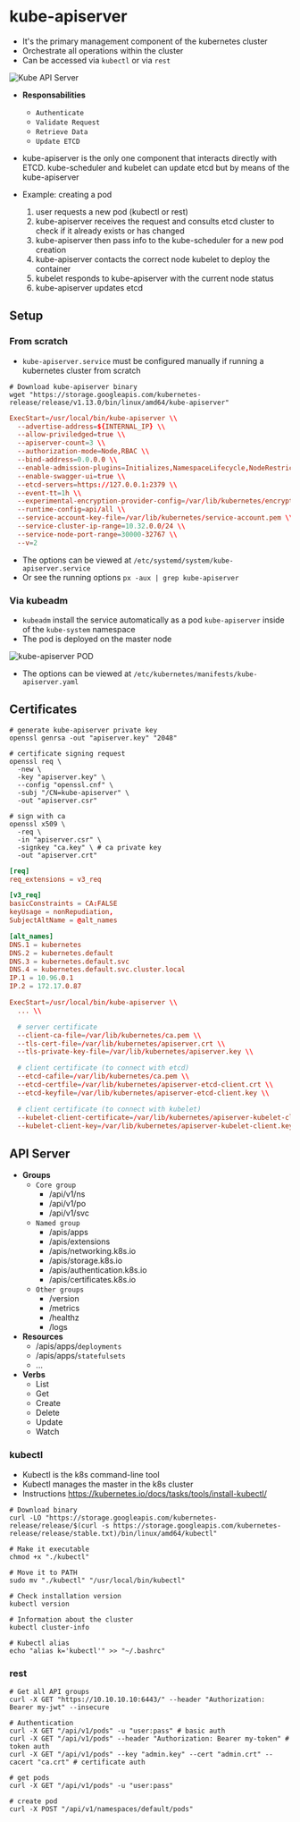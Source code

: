 # kube-apiserver

- It's the primary management component of the kubernetes cluster
- Orchestrate all operations within the cluster
- Can be accessed via `kubectl` or via `rest`

![Kube API Server](./images/kube-apiserver.png)

- **Responsabilities**

  - `Authenticate`
  - `Validate Request`
  - `Retrieve Data`
  - `Update ETCD`

- kube-apiserver is the only one component that interacts directly with ETCD. kube-scheduler and kubelet can update etcd but by means of the kube-apiserver

- Example: creating a pod
  1. user requests a new pod (kubectl or rest)
  1. kube-apiserver receives the request and consults etcd cluster to check if it already exists or has changed
  1. kube-apiserver then pass info to the kube-scheduler for a new pod creation
  1. kube-apiserver contacts the correct node kubelet to deploy the container
  1. kubelet responds to kube-apiserver with the current node status
  1. kube-apiserver updates etcd

## Setup

### From scratch

- `kube-apiserver.service` must be configured manually if running a kubernetes cluster from scratch

```shell
# Download kube-apiserver binary
wget "https://storage.googleapis.com/kubernetes-release/release/v1.13.0/bin/linux/amd64/kube-apiserver"
```

```conf
ExecStart=/usr/local/bin/kube-apiserver \\
  --advertise-address=${INTERNAL_IP} \\
  --allow-priviledged=true \\
  --apiserver-count=3 \\
  --authorization-mode=Node,RBAC \\
  --bind-address=0.0.0.0 \\
  --enable-admission-plugins=Initializes,NamespaceLifecycle,NodeRestriction,LimitRanger,ServiceAccount,DefaultStorageClass,ResourceQuota \\
  --enable-swagger-ui=true \\
  --etcd-servers=https://127.0.0.1:2379 \\
  --event-tt=1h \\
  --experimental-encryption-provider-config=/var/lib/kubernetes/encryption-config.yaml \\
  --runtime-config=api/all \\
  --service-account-key-file=/var/lib/kubernetes/service-account.pem \\
  --service-cluster-ip-range=10.32.0.0/24 \\
  --service-node-port-range=30000-32767 \\
  --v=2
```

- The options can be viewed at `/etc/systemd/system/kube-apiserver.service`
- Or see the running options `px -aux | grep kube-apiserver`

### Via kubeadm

- `kubeadm` install the service automatically as a pod `kube-apiserver` inside of the `kube-system` namespace
- The pod is deployed on the master node

![kube-apiserver POD](./images/kube-apiserver-pod.png)

- The options can be viewed at `/etc/kubernetes/manifests/kube-apiserver.yaml`

## Certificates

```shell
# generate kube-apiserver private key
openssl genrsa -out "apiserver.key" "2048"

# certificate signing request
openssl req \
  -new \
  -key "apiserver.key" \
  --config "openssl.cnf" \
  -subj "/CN=kube-apiserver" \
  -out "apiserver.csr"

# sign with ca
openssl x509 \
  -req \
  -in "apiserver.csr" \
  -signkey "ca.key" \ # ca private key
  -out "apiserver.crt"
```

```conf
[req]
req_extensions = v3_req

[v3_req]
basicConstraints = CA:FALSE
keyUsage = nonRepudiation,
SubjectAltName = @alt_names

[alt_names]
DNS.1 = kubernetes
DNS.2 = kubernetes.default
DNS.3 = kubernetes.default.svc
DNS.4 = kubernetes.default.svc.cluster.local
IP.1 = 10.96.0.1
IP.2 = 172.17.0.87
```

```conf
ExecStart=/usr/local/bin/kube-apiserver \\
  ... \\

  # server certificate
  --client-ca-file=/var/lib/kubernetes/ca.pem \\
  --tls-cert-file=/var/lib/kubernetes/apiserver.crt \\
  --tls-private-key-file=/var/lib/kubernetes/apiserver.key \\

  # client certificate (to connect with etcd)
  --etcd-cafile=/var/lib/kubernetes/ca.pem \\
  --etcd-certfile=/var/lib/kubernetes/apiserver-etcd-client.crt \\
  --etcd-keyfile=/var/lib/kubernetes/apiserver-etcd-client.key \\

  # client certificate (to connect with kubelet)
  --kubelet-client-certificate=/var/lib/kubernetes/apiserver-kubelet-client.crt \\
  --kubelet-client-key=/var/lib/kubernetes/apiserver-kubelet-client.key \\
```

## API Server

- **Groups**
  - `Core group`
    - /api/v1/ns
    - /api/v1/po
    - /api/v1/svc
  - `Named group`
    - /apis/apps
    - /apis/extensions
    - /apis/networking.k8s.io
    - /apis/storage.k8s.io
    - /apis/authentication.k8s.io
    - /apis/certificates.k8s.io
  - `Other groups`
    - /version
    - /metrics
    - /healthz
    - /logs
- **Resources**
  - /apis/apps/`deployments`
  - /apis/apps/`statefulsets`
  - ...
- **Verbs**
  - List
  - Get
  - Create
  - Delete
  - Update
  - Watch

### kubectl

- Kubectl is the k8s command-line tool
- Kubectl manages the master in the k8s cluster
- Instructions <https://kubernetes.io/docs/tasks/tools/install-kubectl/>

```shell
# Download binary
curl -LO "https://storage.googleapis.com/kubernetes-release/release/$(curl -s https://storage.googleapis.com/kubernetes-release/release/stable.txt)/bin/linux/amd64/kubectl"

# Make it executable
chmod +x "./kubectl"

# Move it to PATH
sudo mv "./kubectl" "/usr/local/bin/kubectl"

# Check installation version
kubectl version

# Information about the cluster
kubectl cluster-info

# Kubectl alias
echo "alias k='kubectl'" >> "~/.bashrc"
```

### rest

```shell
# Get all API groups
curl -X GET "https://10.10.10.10:6443/" --header "Authorization: Bearer my-jwt" --insecure
```

```shell
# Authentication
curl -X GET "/api/v1/pods" -u "user:pass" # basic auth
curl -X GET "/api/v1/pods" --header "Authorization: Bearer my-token" # token auth
curl -X GET "/api/v1/pods" --key "admin.key" --cert "admin.crt" --cacert "ca.crt" # certificate auth
```

```shell
# get pods
curl -X GET "/api/v1/pods" -u "user:pass"

# create pod
curl -X POST "/api/v1/namespaces/default/pods"
```
